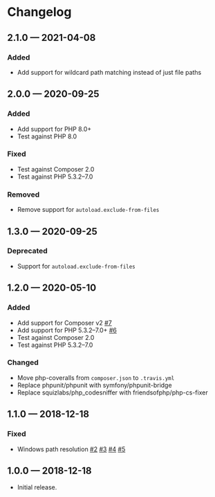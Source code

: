 # Changelog

## 2.1.0 — 2021-04-08

### Added

- Add support for wildcard path matching instead of just file paths

## 2.0.0 — 2020-09-25

### Added

- Add support for PHP 8.0+
- Test against PHP 8.0

### Fixed

- Test against Composer 2.0
- Test against PHP 5.3.2–7.0

### Removed

- Remove support for `autoload.exclude-from-files`

## 1.3.0 — 2020-09-25

### Deprecated

- Support for `autoload.exclude-from-files`

## 1.2.0 — 2020-05-10

### Added

- Add support for Composer v2 [#7](https://github.com/mcaskill/composer-plugin-exclude-files/issues/7)
- Add support for PHP 5.3.2–7.0+ [#6](https://github.com/mcaskill/composer-plugin-exclude-files/issues/6)
- Test against Composer 2.0
- Test against PHP 5.3.2–7.0

### Changed

- Move php-coveralls from `composer.json` to `.travis.yml`
- Replace phpunit/phpunit with symfony/phpunit-bridge
- Replace squizlabs/php_codesniffer with friendsofphp/php-cs-fixer

## 1.1.0 — 2018-12-18

### Fixed

- Windows path resolution [#2](https://github.com/mcaskill/composer-plugin-exclude-files/issues/2) [#3](https://github.com/mcaskill/composer-plugin-exclude-files/issues/3) [#4](https://github.com/mcaskill/composer-plugin-exclude-files/issues/4) [#5](https://github.com/mcaskill/composer-plugin-exclude-files/issues/5)

## 1.0.0 — 2018-12-18

- Initial release.
